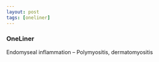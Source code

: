 ```yaml
---
layout: post
tags: [oneliner]
---
```



### OneLiner

Endomyseal inflammation – Polymyositis, dermatomyositis
